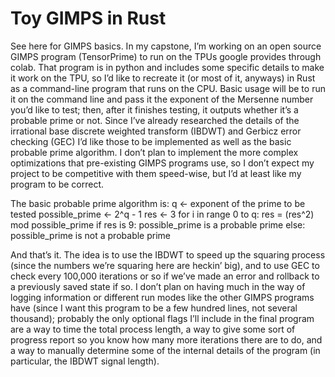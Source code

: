 # Toy GIMPS in Rust

See here for GIMPS basics. In my capstone, I’m working on an open source GIMPS program (TensorPrime) to run on the TPUs google provides through colab. That program is in python and includes some specific details to make it work on the TPU, so I’d like to recreate it (or most of it, anyways) in Rust as a command-line program that runs on the CPU. Basic usage will be to run it on the command line and pass it the exponent of the Mersenne number you’d like to test; then, after it finishes testing, it outputs whether it’s a probable prime or not. Since I’ve already researched the details of the irrational base discrete weighted transform (IBDWT) and Gerbicz error checking (GEC)  I’d like those to be implemented as well as the basic probable prime algorithm. I don’t plan to implement the more complex optimizations that pre-existing GIMPS programs use, so I don’t expect my project to be competitive with them speed-wise, but I’d at least like my program to be correct.

The basic probable prime algorithm is:
	q <- exponent of the prime to be tested
	possible_prime <- 2^q - 1
res <- 3
for i in range 0 to q:
	res = (res^2) mod possible_prime 
if res is 9:
	possible_prime is a probable prime
	else:
		possible_prime is not a probable prime

And that’s it. The idea is to use the IBDWT to speed up the squaring process (since the numbers we’re squaring here are heckin’ big), and to use GEC to check every 100,000 iterations or so if we’ve made an error and rollback to a previously saved state if so. I don’t plan on having much in the way of logging information or different run modes like the other GIMPS programs have (since I want this program to be a few hundred lines, not several thousand); probably the only optional flags I’ll include in the final program are a way to time the total process length, a way to give some sort of progress report so you know how many more iterations there are to do, and a way to manually determine some of the internal details of the program (in particular, the IBDWT signal length).
